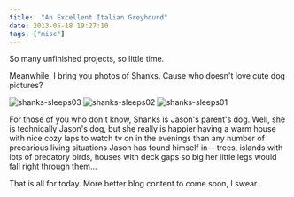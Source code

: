 ```yaml
---
title:  "An Excellent Italian Greyhound"
date: 2013-05-18 19:27:10
tags: ["misc"]
---
```

So many unfinished projects, so little time.

Meanwhile, I bring you photos of Shanks. Cause who doesn't love cute dog pictures?

![shanks-sleeps03](/uploads/2013/05/shanks-sleeps03.jpg)
![shanks-sleeps02](/uploads/2013/05/shanks-sleeps02.jpg)
![shanks-sleeps01](/uploads/2013/05/shanks-sleeps01.jpg)

For those of you who don't know, Shanks is Jason's parent's dog. Well, she is technically Jason's dog, but she really is happier having a warm house with nice cozy laps to watch tv on in the evenings than any number of precarious living situations Jason has found himself in-- trees, islands with lots of predatory birds, houses with deck gaps so big her little legs would fall right through them...

That is all for today. More better blog content to come soon, I swear.
